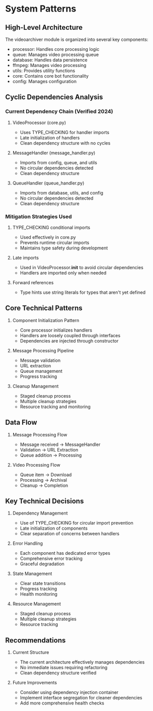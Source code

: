 # System Patterns

## High-Level Architecture

The videoarchiver module is organized into several key components:

- processor: Handles core processing logic
- queue: Manages video processing queue
- database: Handles data persistence
- ffmpeg: Manages video processing
- utils: Provides utility functions
- core: Contains core bot functionality
- config: Manages configuration

## Cyclic Dependencies Analysis

### Current Dependency Chain (Verified 2024)

1. VideoProcessor (core.py)
   - Uses TYPE_CHECKING for handler imports
   - Late initialization of handlers
   - Clean dependency structure with no cycles

2. MessageHandler (message_handler.py)
   - Imports from config, queue, and utils
   - No circular dependencies detected
   - Clean dependency structure

3. QueueHandler (queue_handler.py)
   - Imports from database, utils, and config
   - No circular dependencies detected
   - Clean dependency structure

### Mitigation Strategies Used

1. TYPE_CHECKING conditional imports
   - Used effectively in core.py
   - Prevents runtime circular imports
   - Maintains type safety during development

2. Late imports
   - Used in VideoProcessor.__init__ to avoid circular dependencies
   - Handlers are imported only when needed

3. Forward references
   - Type hints use string literals for types that aren't yet defined

## Core Technical Patterns

1. Component Initialization Pattern
   - Core processor initializes handlers
   - Handlers are loosely coupled through interfaces
   - Dependencies are injected through constructor

2. Message Processing Pipeline
   - Message validation
   - URL extraction
   - Queue management
   - Progress tracking

3. Cleanup Management
   - Staged cleanup process
   - Multiple cleanup strategies
   - Resource tracking and monitoring

## Data Flow

1. Message Processing Flow
   - Message received → MessageHandler
   - Validation → URL Extraction
   - Queue addition → Processing

2. Video Processing Flow
   - Queue item → Download
   - Processing → Archival
   - Cleanup → Completion

## Key Technical Decisions

1. Dependency Management
   - Use of TYPE_CHECKING for circular import prevention
   - Late initialization of components
   - Clear separation of concerns between handlers

2. Error Handling
   - Each component has dedicated error types
   - Comprehensive error tracking
   - Graceful degradation

3. State Management
   - Clear state transitions
   - Progress tracking
   - Health monitoring

4. Resource Management
   - Staged cleanup process
   - Multiple cleanup strategies
   - Resource tracking

## Recommendations

1. Current Structure
   - The current architecture effectively manages dependencies
   - No immediate issues requiring refactoring
   - Clean dependency structure verified

2. Future Improvements
   - Consider using dependency injection container
   - Implement interface segregation for cleaner dependencies
   - Add more comprehensive health checks
